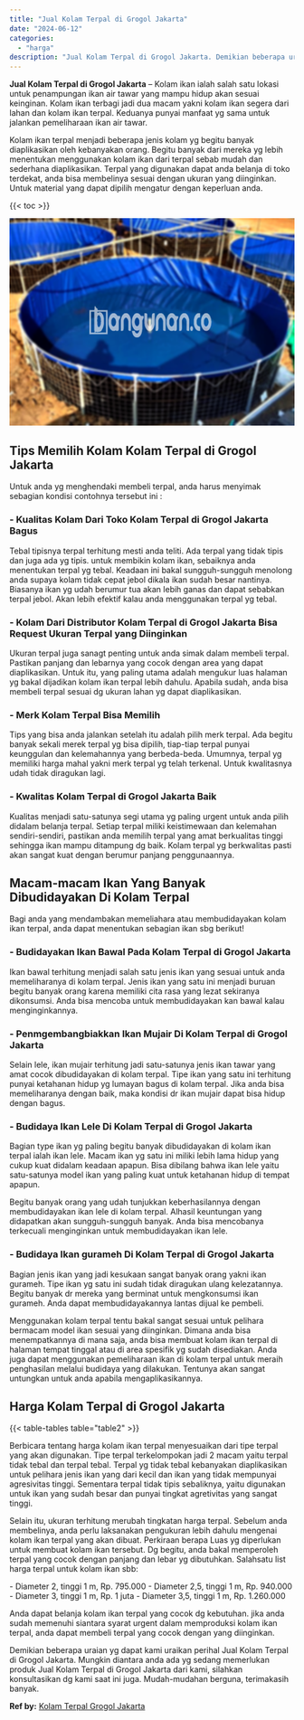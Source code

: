 ```yaml
---
title: "Jual Kolam Terpal di Grogol Jakarta"
date: "2024-06-12"
categories: 
  - "harga"
description: "Jual Kolam Terpal di Grogol Jakarta. Demikian beberapa uraian yg dapat kami uraikan perihal Jual Kolam Terpal di Grogol Jakarta. Mungkin diantara anda ada yg..."
---
```


**Jual Kolam Terpal di Grogol Jakarta** – Kolam ikan ialah salah satu lokasi untuk penampungan ikan air tawar yang mampu hidup akan sesuai keinginan. Kolam ikan terbagi jadi dua macam yakni kolam ikan segera dari lahan dan kolam ikan terpal. Keduanya punyai manfaat yg sama untuk jalankan pemeliharaan ikan air tawar.

Kolam ikan terpal menjadi beberapa jenis kolam yg begitu banyak diaplikasikan oleh kebanyakan orang. Begitu banyak dari mereka yg lebih menentukan menggunakan kolam ikan dari terpal sebab mudah dan sederhana diaplikasikan. Terpal yang digunakan dapat anda belanja di toko terdekat, anda bisa membelinya sesuai dengan ukuran yang diinginkan. Untuk material yang dapat dipilih mengatur dengan keperluan anda.

{{< toc >}}

![Jual Kolam Terpal di Grogol Jakarta](/images/jual-kolam-terpal-03.png)

## Tips Memilih Kolam Kolam Terpal di Grogol Jakarta

Untuk anda yg menghendaki membeli terpal, anda harus menyimak sebagian kondisi contohnya tersebut ini :

### \- Kualitas Kolam Dari Toko Kolam Terpal di Grogol Jakarta Bagus

Tebal tipisnya terpal terhitung mesti anda teliti. Ada terpal yang tidak tipis dan juga ada yg tipis. untuk membikin kolam ikan, sebaiknya anda menentukan terpal yg tebal. Keadaan ini bakal sungguh-sungguh menolong anda supaya kolam tidak cepat jebol dikala ikan sudah besar nantinya. Biasanya ikan yg udah berumur tua akan lebih ganas dan dapat sebabkan terpal jebol. Akan lebih efektif kalau anda menggunakan terpal yg tebal.

### \- Kolam Dari Distributor Kolam Terpal di Grogol Jakarta Bisa Request Ukuran Terpal yang Diinginkan

Ukuran terpal juga sanagt penting untuk anda simak dalam membeli terpal. Pastikan panjang dan lebarnya yang cocok dengan area yang dapat diaplikasikan. Untuk itu, yang paling utama adalah mengukur luas halaman yg bakal dijadikan kolam ikan terpal lebih dahulu. Apabila sudah, anda bisa membeli terpal sesuai dg ukuran lahan yg dapat diaplikasikan.

### \- Merk Kolam Terpal Bisa Memilih

Tips yang bisa anda jalankan setelah itu adalah pilih merk terpal. Ada begitu banyak sekali merek terpal yg bisa dipilih, tiap-tiap terpal punyai keunggulan dan kelemahannya yang berbeda-beda. Umumnya, terpal yg memiliki harga mahal yakni merk terpal yg telah terkenal. Untuk kwalitasnya udah tidak diragukan lagi.

### \- Kwalitas Kolam Terpal di Grogol Jakarta Baik

Kualitas menjadi satu-satunya segi utama yg paling urgent untuk anda pilih didalam belanja terpal. Setiap terpal miliki keistimewaan dan kelemahan sendiri-sendiri, pastikan anda memilih terpal yang amat berkualitas tinggi sehingga ikan mampu ditampung dg baik. Kolam terpal yg berkwalitas pasti akan sangat kuat dengan berumur panjang penggunaannya.

## Macam-macam Ikan Yang Banyak Dibudidayakan Di Kolam Terpal

Bagi anda yang mendambakan memeliahara atau membudidayakan kolam ikan terpal, anda dapat menentukan sebagian ikan sbg berikut!

### \- Budidayakan Ikan Bawal Pada Kolam Terpal di Grogol Jakarta

Ikan bawal terhitung menjadi salah satu jenis ikan yang sesuai untuk anda memeliharanya di kolam terpal. Jenis ikan yang satu ini menjadi buruan begitu banyak orang karena memiliki cita rasa yang lezat sekiranya dikonsumsi. Anda bisa mencoba untuk membudidayakan kan bawal kalau menginginkannya.

### \- Penmgembangbiakkan Ikan Mujair Di Kolam Terpal di Grogol Jakarta

Selain lele, ikan mujair terhitung jadi satu-satunya jenis ikan tawar yang amat cocok dibudidayakan di kolam terpal. Tipe ikan yang satu ini terhitung punyai ketahanan hidup yg lumayan bagus di kolam terpal. Jika anda bisa memeliharanya dengan baik, maka kondisi dr ikan mujair dapat bisa hidup dengan bagus.

### \- Budidaya Ikan Lele Di Kolam Terpal di Grogol Jakarta

Bagian type ikan yg paling begitu banyak dibudidayakan di kolam ikan terpal ialah ikan lele. Macam ikan yg satu ini miliki lebih lama hidup yang cukup kuat didalam keadaan apapun. Bisa dibilang bahwa ikan lele yaitu satu-satunya model ikan yang paling kuat untuk ketahanan hidup di tempat apapun.

Begitu banyak orang yang udah tunjukkan keberhasilannya dengan membudidayakan ikan lele di kolam terpal. Alhasil keuntungan yang didapatkan akan sungguh-sungguh banyak. Anda bisa mencobanya terkecuali menginginkan untuk membudidayakan ikan lele.

### \- Budidaya Ikan gurameh Di Kolam Terpal di Grogol Jakarta

Bagian jenis ikan yang jadi kesukaan sangat banyak orang yakni ikan gurameh. Tipe ikan yg satu ini sudah tidak diragukan ulang kelezatannya. Begitu banyak dr mereka yang berminat untuk mengkonsumsi ikan gurameh. Anda dapat membudidayakannya lantas dijual ke pembeli.

Menggunakan kolam terpal tentu bakal sangat sesuai untuk pelihara bermacam model ikan sesuai yang diinginkan. Dimana anda bisa menempatkannya di mana saja, anda bisa membuat kolam ikan terpal di halaman tempat tinggal atau di area spesifik yg sudah disediakan. Anda juga dapat menggunakan pemeliharaan ikan di kolam terpal untuk meraih penghasilan melalui budidaya yang dilakukan. Tentunya akan sangat untungkan untuk anda apabila mengaplikasikannya.

## Harga Kolam Terpal di Grogol Jakarta

{{< table-tables table="table2" >}}

Berbicara tentang harga kolam ikan terpal menyesuaikan dari tipe terpal yang akan digunakan. Tipe terpal terkelompokan jadi 2 macam yaitu terpal tidak tebal dan terpal tebal. Terpal yg tidak tebal kebanyakan diaplikasikan untuk pelihara jenis ikan yang dari kecil dan ikan yang tidak mempunyai agresivitas tinggi. Sementara terpal tidak tipis sebaliknya, yaitu digunakan untuk ikan yang sudah besar dan punyai tingkat agretivitas yang sangat tinggi.

Selain itu, ukuran terhitung merubah tingkatan harga terpal. Sebelum anda membelinya, anda perlu laksanakan pengukuran lebih dahulu mengenai kolam ikan terpal yang akan dibuat. Perkiraan berapa Luas yg diperlukan untuk membuat kolam ikan tersebut. Dg begitu, anda bakal memperoleh terpal yang cocok dengan panjang dan lebar yg dibutuhkan. Salahsatu list harga terpal untuk kolam ikan sbb:

\- Diameter 2, tinggi 1 m, Rp. 795.000 - Diameter 2,5, tinggi 1 m, Rp. 940.000 - Diameter 3, tinggi 1 m, Rp. 1 juta - Diameter 3,5, tinggi 1 m, Rp. 1.260.000

Anda dapat belanja kolam ikan terpal yang cocok dg kebutuhan. jika anda sudah memenuhi siantara syarat urgent dalam memproduksi kolam ikan terpal, anda dapat membeli terpal yang cocok dengan yang diinginkan.

Demikian beberapa uraian yg dapat kami uraikan perihal Jual Kolam Terpal di Grogol Jakarta. Mungkin diantara anda ada yg sedang memerlukan produk Jual Kolam Terpal di Grogol Jakarta dari kami, silahkan konsultasikan dg kami saat ini juga. Mudah-mudahan berguna, terimakasih banyak.

**Ref by:** [Kolam Terpal Grogol Jakarta](https://id.wikipedia.org/wiki/Kolam)
